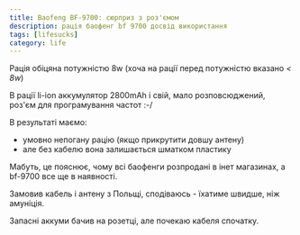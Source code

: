 ```yaml
---
title: Baofeng BF-9700: сюрприз з роз'ємом
description: рація баофенг bf 9700 досвід використання
tags: [lifesucks]
category: life
---
```


Рація обіцяна потужністю 8w 
(хоча на рації перед потужністю вказано _< 8w_)

В рації li-ion аккумулятор 2800mAh і свій, мало розповсюджений, роз'єм для програмування частот :-/

В результаті маємо: 

* умовно непогану рацію (якщо прикрутити довшу антену) 
* але без кабелю вона залишається шматком пластику

Мабуть, це пояснює, чому всі баофенги розпродані в інет магазинах, а bf-9700 все ще в наявності.

Замовив кабель і антену з Польщі, сподіваюсь - їхатиме швидше, ніж амуніція.

Запасні аккуми бачив на розетці, але почекаю кабеля спочатку.
